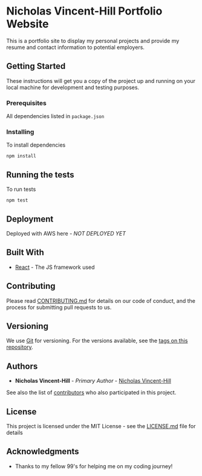 # Nicholas Vincent-Hill Portfolio Website

This is a portfolio site to display my personal projects and provide my resume and contact information to potential employers.

## Getting Started

These instructions will get you a copy of the project up and running on your local machine for development and testing purposes.

### Prerequisites

All dependencies listed in `package.json`

### Installing

To install dependencies

```
npm install
```

## Running the tests

To run tests

```
npm test
```

## Deployment

Deployed with AWS here - _NOT DEPLOYED YET_

## Built With

- [React](https://reactjs.org/) - The JS framework used

## Contributing

Please read [CONTRIBUTING.md](https://gist.github.com/PurpleBooth/b24679402957c63ec426) for details on our code of conduct, and the process for submitting pull requests to us.

## Versioning

We use [Git](https://git-scm.com/) for versioning. For the versions available, see the [tags on this repository](https://github.com/your/project/tags).

## Authors

- **Nicholas Vincent-Hill** - _Primary Author_ - [Nicholas Vincent-Hill](http://nvincenthill.herokuapp.com/)

See also the list of [contributors](https://github.com/your/project/contributors) who also participated in this project.

## License

This project is licensed under the MIT License - see the [LICENSE.md](LICENSE.md) file for details

## Acknowledgments

- Thanks to my fellow 99's for helping me on my coding journey!
